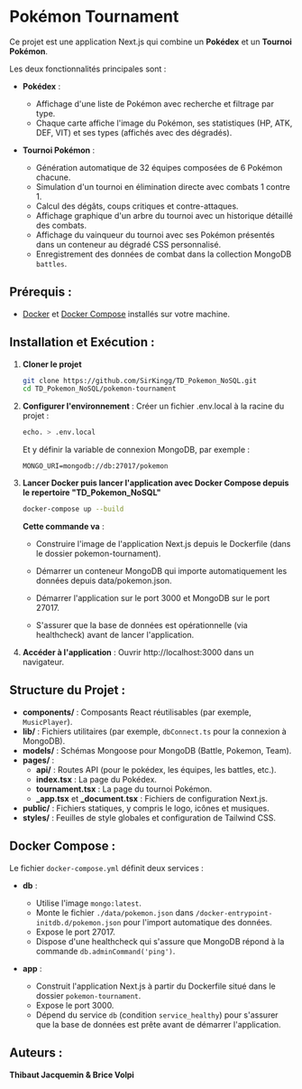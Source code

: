 # Pokémon Tournament

Ce projet est une application Next.js qui combine un **Pokédex** et un **Tournoi Pokémon**.

Les deux fonctionnalités principales sont :

- **Pokédex** : 
  - Affichage d'une liste de Pokémon avec recherche et filtrage par type.
  - Chaque carte affiche l'image du Pokémon, ses statistiques (HP, ATK, DEF, VIT) et ses types (affichés avec des dégradés).

- **Tournoi Pokémon** : 
  - Génération automatique de 32 équipes composées de 6 Pokémon chacune.
  - Simulation d'un tournoi en élimination directe avec combats 1 contre 1.
  - Calcul des dégâts, coups critiques et contre-attaques.
  - Affichage graphique d'un arbre du tournoi avec un historique détaillé des combats.
  - Affichage du vainqueur du tournoi avec ses Pokémon présentés dans un conteneur au dégradé CSS personnalisé.
  - Enregistrement des données de combat dans la collection MongoDB `battles`.

##  Prérequis :
- [Docker](https://www.docker.com/) et [Docker Compose](https://docs.docker.com/compose/) installés sur votre machine.

## Installation et Exécution :
1) **Cloner le projet**
    ```bash
   git clone https://github.com/SirKingg/TD_Pokemon_NoSQL.git
   cd TD_Pokemon_NoSQL/pokemon-tournament
    ```

2) **Configurer l'environnement** :
   Créer un fichier .env.local à la racine du projet :
    ```bash
   echo. > .env.local
    ```
   Et y définir la variable de connexion MongoDB, par exemple :
   ```env
   MONGO_URI=mongodb://db:27017/pokemon
   ```

4) **Lancer Docker puis lancer l'application avec Docker Compose depuis le repertoire "TD_Pokemon_NoSQL"**
   ```bash
   docker-compose up --build
   ```

   **Cette commande va** :

    - Construire l'image de l'application Next.js depuis le Dockerfile (dans le dossier pokemon-tournament).

    - Démarrer un conteneur MongoDB qui importe automatiquement les données depuis data/pokemon.json.

    - Démarrer l'application sur le port 3000 et MongoDB sur le port 27017.
      
    - S'assurer que la base de données est opérationnelle (via healthcheck) avant de lancer l'application.

5) **Accéder à l'application** :
   Ouvrir http://localhost:3000 dans un navigateur.

## Structure du Projet :
- **components/** : Composants React réutilisables (par exemple, `MusicPlayer`).
- **lib/** : Fichiers utilitaires (par exemple, `dbConnect.ts` pour la connexion à MongoDB).
- **models/** : Schémas Mongoose pour MongoDB (Battle, Pokemon, Team).
- **pages/** :
    - **api/** : Routes API (pour le pokédex, les équipes, les battles, etc.).
    - **index.tsx** : La page du Pokédex.
    - **tournament.tsx** : La page du tournoi Pokémon.
    - **_app.tsx** et **_document.tsx** : Fichiers de configuration Next.js.
- **public/** : Fichiers statiques, y compris le logo, icônes et musiques.
- **styles/** : Feuilles de style globales et configuration de Tailwind CSS.

## Docker Compose :
Le fichier `docker-compose.yml` définit deux services :
- **db** :
    - Utilise l'image `mongo:latest`.
    - Monte le fichier `./data/pokemon.json` dans `/docker-entrypoint-initdb.d/pokemon.json` pour l'import automatique des données.
    - Expose le port 27017.
    - Dispose d'une healthcheck qui s'assure que MongoDB répond à la commande `db.adminCommand('ping')`.

- **app** :
    - Construit l'application Next.js à partir du Dockerfile situé dans le dossier `pokemon-tournament`.
    - Expose le port 3000.
    - Dépend du service `db` (condition `service_healthy`) pour s'assurer que la base de données est prête avant de démarrer l'application.

## Auteurs :
**Thibaut Jacquemin & Brice Volpi**
